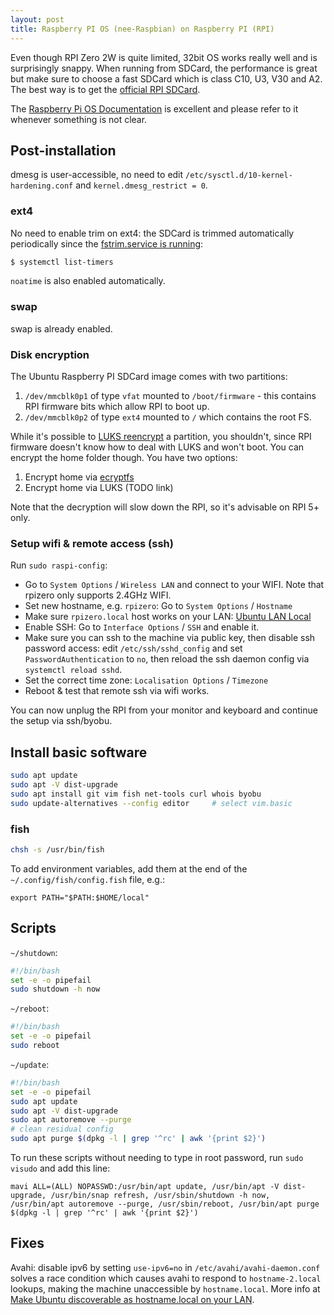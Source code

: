 ```yaml
---
layout: post
title: Raspberry PI OS (nee-Raspbian) on Raspberry PI (RPI)
---
```


Even though RPI Zero 2W is quite limited, 32bit OS works really well and is surprisingly
snappy. When running from SDCard, the performance is great but make sure to choose
a fast SDCard which is class C10, U3, V30 and A2. The best way is to get the [official RPI SDCard](https://www.raspberrypi.com/documentation/accessories/sd-cards.html#about).

The [Raspberry Pi OS Documentation](https://www.raspberrypi.com/documentation/computers/os.html) is excellent
and please refer to it whenever something is not clear.

## Post-installation

dmesg is user-accessible, no need to edit `/etc/sysctl.d/10-kernel-hardening.conf` and `kernel.dmesg_restrict = 0`.

### ext4

No need to enable trim on ext4: the SDCard is trimmed automatically periodically since the [fstrim.service is running](https://askubuntu.com/a/1242804/22996):
```bash
$ systemctl list-timers
```

`noatime` is also enabled automatically.

### swap

swap is already enabled.

### Disk encryption

The Ubuntu Raspberry PI SDCard image comes with two partitions:

1. `/dev/mmcblk0p1` of type `vfat` mounted to `/boot/firmware` - this contains RPI firmware bits which allow RPI to boot up.
2. `/dev/mmcblk0p2` of type `ext4` mounted to `/` which contains the root FS.

While it's possible to [LUKS reencrypt](https://unix.stackexchange.com/a/584275/256417) a partition, you shouldn't,
since RPI firmware doesn't know how to deal with LUKS and won't boot. You can encrypt the home folder though. You have two options:

1. Encrypt home via [ecryptfs](https://ubuntuhandbook.org/index.php/2024/05/encrypt-home-ubuntu-24-04/)
2. Encrypt home via LUKS (TODO link)

Note that the decryption will slow down the RPI, so it's advisable on RPI 5+ only.

### Setup wifi & remote access (ssh)

Run `sudo raspi-config`:

* Go to `System Options` / `Wireless LAN` and connect to your WIFI. Note that rpizero only supports 2.4GHz WIFI.
* Set new hostname, e.g. `rpizero`: Go to `System Options` / `Hostname`
* Make sure `rpizero.local` host works on your LAN: [Ubuntu LAN Local](../ubuntu-lan-local/)
* Enable SSH: Go to `Interface Options` / `SSH` and enable it.
* Make sure you can ssh to the machine via public key, then disable ssh password access: edit `/etc/ssh/sshd_config` and set `PasswordAuthentication` to `no`, then reload the ssh daemon config via `systemctl reload sshd`.
* Set the correct time zone: `Localisation Options` / `Timezone`
* Reboot & test that remote ssh via wifi works.

You can now unplug the RPI from your monitor and keyboard and continue the setup via ssh/byobu.

## Install basic software

```bash
sudo apt update
sudo apt -V dist-upgrade
sudo apt install git vim fish net-tools curl whois byobu
sudo update-alternatives --config editor     # select vim.basic
```

### fish

```bash
chsh -s /usr/bin/fish
```

To add environment variables, add them at the end of the `~/.config/fish/config.fish` file, e.g.:
```
export PATH="$PATH:$HOME/local"
```

## Scripts

`~/shutdown`:

```bash
#!/bin/bash
set -e -o pipefail
sudo shutdown -h now
```

`~/reboot`:

```bash
#!/bin/bash
set -e -o pipefail
sudo reboot
```

`~/update`:
```bash
#!/bin/bash
set -e -o pipefail
sudo apt update
sudo apt -V dist-upgrade
sudo apt autoremove --purge
# clean residual config
sudo apt purge $(dpkg -l | grep '^rc' | awk '{print $2}')
```

To run these scripts without needing to type in root password, run `sudo visudo` and add this line:
```sudoers
mavi ALL=(ALL) NOPASSWD:/usr/bin/apt update, /usr/bin/apt -V dist-upgrade, /usr/bin/snap refresh, /usr/sbin/shutdown -h now, /usr/bin/apt autoremove --purge, /usr/sbin/reboot, /usr/bin/apt purge $(dpkg -l | grep '^rc' | awk '{print $2}')
```

## Fixes

Avahi: disable ipv6 by setting `use-ipv6=no` in `/etc/avahi/avahi-daemon.conf` solves a
race condition which causes avahi to respond to `hostname-2.local` lookups, making the machine unaccessible by `hostname.local`.
More info at [Make Ubuntu discoverable as hostname.local on your LAN](../ubuntu-lan-local/).
